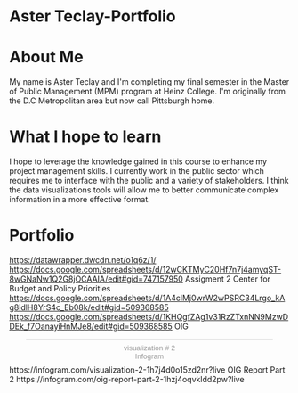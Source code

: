 # Aster Teclay-Portfolio
# About Me
My name is Aster Teclay and I'm completing my final semester in the  Master of Public Management (MPM) program at Heinz College. I'm originally from the D.C Metropolitan area but now call Pittsburgh home.
# What I hope to learn
I hope to leverage the knowledge  gained in this course to enhance my project management skills.  I currently work in the public sector which requires me to interface with the public  and a variety of stakeholders.  I think the data visualizations tools will allow me to better communicate complex information in a more effective format.  
# Portfolio 
https://datawrapper.dwcdn.net/o1q6z/1/
https://docs.google.com/spreadsheets/d/12wCKTMyC20Hf7n7j4amyqST-8wGNaNw1Q2G8jOCAAIA/edit#gid=747157950
Assigment 2 Center for Budget and Policy Priorities  
https://docs.google.com/spreadsheets/d/1A4clMj0wrW2wPSRC34Lrgo_kAg8ldlH8YrS4c_Eb08k/edit#gid=509368585
https://docs.google.com/spreadsheets/d/1KHQgfZAg1v31RzZTxnNN9MzwDDEk_f7OanayiHnMJe8/edit#gid=509368585
OIG
<div class="infogram-embed" data-id="487d2f31-003d-4e8e-ac70-3025634c5dde" data-type="interactive" data-title="visualization # 2"></div><script>!function(e,t,s,i){var n="InfogramEmbeds",o=e.getElementsByTagName("script")[0],d=/^http:/.test(e.location)?"http:":"https:";if(/^\/{2}/.test(i)&&(i=d+i),window[n]&&window[n].initialized)window[n].process&&window[n].process();else if(!e.getElementById(s)){var r=e.createElement("script");r.async=1,r.id=s,r.src=i,o.parentNode.insertBefore(r,o)}}(document,0,"infogram-async","https://e.infogram.com/js/dist/embed-loader-min.js");</script><div style="padding:8px 0;font-family:Arial!important;font-size:13px!important;line-height:15px!important;text-align:center;border-top:1px solid #dadada;margin:0 30px"><a href="https://infogram.com/487d2f31-003d-4e8e-ac70-3025634c5dde" style="color:#989898!important;text-decoration:none!important;" target="_blank">visualization # 2</a><br><a href="https://infogram.com" style="color:#989898!important;text-decoration:none!important;" target="_blank" rel="nofollow">Infogram</a></div>
https://infogram.com/visualization-2-1h7j4d0o15zd2nr?live
OIG Report Part 2
https://infogram.com/oig-report-part-2-1hzj4oqvkldd2pw?live
